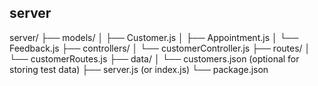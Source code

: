 ## server


server/
├── models/
│   ├── Customer.js
│   ├── Appointment.js
│   └── Feedback.js
├── controllers/
│   └── customerController.js
├── routes/
│   └── customerRoutes.js
├── data/
│   └── customers.json  (optional for storing test data)
├── server.js (or index.js)
└── package.json
